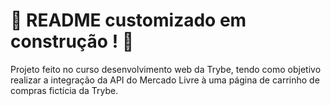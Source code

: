 # :construction: README customizado em construção ! :construction:
<!-- Shoppig Cart-->

Projeto feito no curso desenvolvimento web da Trybe, tendo como objetivo realizar a integração da API do Mercado Livre à uma página de carrinho de compras fictícia da Trybe.

